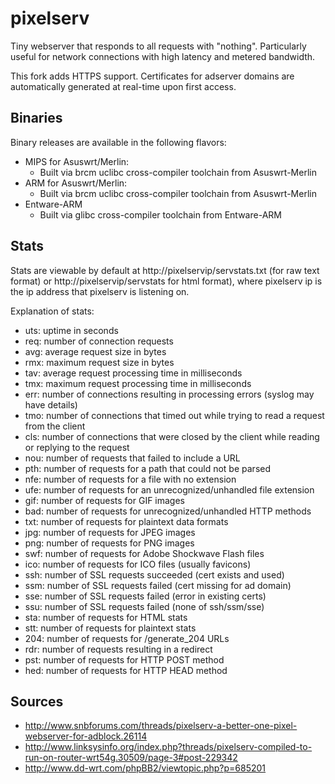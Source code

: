 pixelserv
=========

Tiny webserver that responds to all requests with "nothing".  Particularly useful for network connections with high latency and metered bandwidth.

This fork adds HTTPS support. Certificates for adserver domains are automatically generated at real-time upon first access.

Binaries
--------

Binary releases are available in the following flavors:
* MIPS for Asuswrt/Merlin:
  * Built via brcm uclibc cross-compiler toolchain from Asuswrt-Merlin
* ARM for Asuswrt/Merlin:
  * Built via brcm uclibc cross-compiler toolchain from Asuswrt-Merlin
* Entware-ARM
  * Built via glibc cross-compiler toolchain from Entware-ARM

Stats
-----

Stats are viewable by default at http://pixelservip/servstats.txt (for raw text format) or http://pixelservip/servstats for html format), where pixelserv ip is the ip address that pixelserv is listening on.

Explanation of stats:
* uts: uptime in seconds
* req: number of connection requests
* avg: average request size in bytes
* rmx: maximum request size in bytes
* tav: average request processing time in milliseconds
* tmx: maximum request processing time in milliseconds
* err: number of connections resulting in processing errors (syslog may have details)
* tmo: number of connections that timed out while trying to read a request from the client
* cls: number of connections that were closed by the client while reading or replying to the request
* nou: number of requests that failed to include a URL
* pth: number of requests for a path that could not be parsed
* nfe: number of requests for a file with no extension
* ufe: number of requests for an unrecognized/unhandled file extension
* gif: number of requests for GIF images
* bad: number of requests for unrecognized/unhandled HTTP methods
* txt: number of requests for plaintext data formats
* jpg: number of requests for JPEG images
* png: number of requests for PNG images
* swf: number of requests for Adobe Shockwave Flash files
* ico: number of requests for ICO files (usually favicons)
* ssh: number of SSL requests succeeded (cert exists and used) 
* ssm: number of SSL requests failed (cert missing for ad domain)
* sse: number of SSL requests failed (error in existing certs)
* ssu: number of SSL requests failed (none of ssh/ssm/sse)
* sta: number of requests for HTML stats
* stt: number of requests for plaintext stats
* 204: number of requests for /generate_204 URLs
* rdr: number of requests resulting in a redirect
* pst: number of requests for HTTP POST method
* hed: number of requests for HTTP HEAD method

Sources
-------

* http://www.snbforums.com/threads/pixelserv-a-better-one-pixel-webserver-for-adblock.26114
* http://www.linksysinfo.org/index.php?threads/pixelserv-compiled-to-run-on-router-wrt54g.30509/page-3#post-229342
* http://www.dd-wrt.com/phpBB2/viewtopic.php?p=685201
